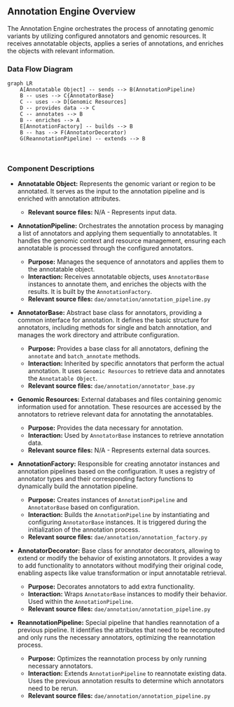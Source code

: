 ## Annotation Engine Overview

The Annotation Engine orchestrates the process of annotating genomic variants by utilizing configured annotators and genomic resources. It receives annotatable objects, applies a series of annotations, and enriches the objects with relevant information.

### Data Flow Diagram

```mermaid
graph LR
    A[Annotatable Object] -- sends --> B(AnnotationPipeline)
    B -- uses --> C{AnnotatorBase}
    C -- uses --> D[Genomic Resources]
    D -- provides data --> C
    C -- annotates --> B
    B -- enriches --> A
    E[AnnotationFactory] -- builds --> B
    B -- has --> F(AnnotatorDecorator)
    G(ReannotationPipeline) -- extends --> B



```

### Component Descriptions

*   **Annotatable Object:** Represents the genomic variant or region to be annotated. It serves as the input to the annotation pipeline and is enriched with annotation attributes.
    *   **Relevant source files:** N/A - Represents input data.

*   **AnnotationPipeline:** Orchestrates the annotation process by managing a list of annotators and applying them sequentially to annotatables. It handles the genomic context and resource management, ensuring each annotatable is processed through the configured annotators.
    *   **Purpose:** Manages the sequence of annotators and applies them to the annotatable object.
    *   **Interaction:** Receives annotatable objects, uses `AnnotatorBase` instances to annotate them, and enriches the objects with the results. It is built by the `AnnotationFactory`.
    *   **Relevant source files:** `dae/annotation/annotation_pipeline.py`

*   **AnnotatorBase:** Abstract base class for annotators, providing a common interface for annotation. It defines the basic structure for annotators, including methods for single and batch annotation, and manages the work directory and attribute configuration.
    *   **Purpose:** Provides a base class for all annotators, defining the `annotate` and `batch_annotate` methods.
    *   **Interaction:** Inherited by specific annotators that perform the actual annotation. It uses `Genomic Resources` to retrieve data and annotates the `Annotatable Object`.
    *   **Relevant source files:** `dae/annotation/annotator_base.py`

*   **Genomic Resources:** External databases and files containing genomic information used for annotation. These resources are accessed by the annotators to retrieve relevant data for annotating the annotatables.
    *   **Purpose:** Provides the data necessary for annotation.
    *   **Interaction:** Used by `AnnotatorBase` instances to retrieve annotation data.
    *   **Relevant source files:** N/A - Represents external data sources.

*   **AnnotationFactory:** Responsible for creating annotator instances and annotation pipelines based on the configuration. It uses a registry of annotator types and their corresponding factory functions to dynamically build the annotation pipeline.
    *   **Purpose:** Creates instances of `AnnotationPipeline` and `AnnotatorBase` based on configuration.
    *   **Interaction:** Builds the `AnnotationPipeline` by instantiating and configuring `AnnotatorBase` instances. It is triggered during the initialization of the annotation process.
    *   **Relevant source files:** `dae/annotation/annotation_factory.py`

*   **AnnotatorDecorator:** Base class for annotator decorators, allowing to extend or modify the behavior of existing annotators. It provides a way to add functionality to annotators without modifying their original code, enabling aspects like value transformation or input annotatable retrieval.
    *   **Purpose:** Decorates annotators to add extra functionality.
    *   **Interaction:** Wraps `AnnotatorBase` instances to modify their behavior. Used within the `AnnotationPipeline`.
    *   **Relevant source files:** `dae/annotation/annotation_pipeline.py`

*   **ReannotationPipeline:** Special pipeline that handles reannotation of a previous pipeline. It identifies the attributes that need to be recomputed and only runs the necessary annotators, optimizing the reannotation process.
    *   **Purpose:** Optimizes the reannotation process by only running necessary annotators.
    *   **Interaction:** Extends `AnnotationPipeline` to reannotate existing data. Uses the previous annotation results to determine which annotators need to be rerun.
    *   **Relevant source files:** `dae/annotation/annotation_pipeline.py`
